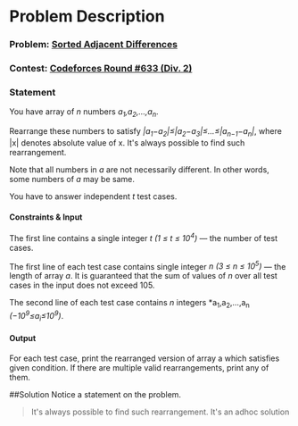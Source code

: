 # Problem Description

### Problem: [Sorted Adjacent Differences](http://codeforces.com/contest/1339/problem/B)
### Contest: [Codeforces Round #633 (Div. 2)](http://codeforces.com/contest/1339/)
### Statement
You have array of *n* numbers *a<sub>1</sub>,a<sub>2</sub>,…,a<sub>n</sub>*.

Rearrange these numbers to satisfy *|a<sub>1</sub>−a<sub>2</sub>|≤|a<sub>2</sub>−a<sub>3</sub>|≤…≤|a<sub>n−1</sub>−a<sub>n</sub>|*, where |x| denotes absolute value of x. It's always possible to find such rearrangement.

Note that all numbers in *a* are not necessarily different. In other words, some numbers of *a* may be same.

You have to answer independent *t* test cases.
#### Constraints & Input
The first line contains a single integer *t (1 ≤ t ≤ 10<sup>4</sup>)* — the number of test cases.

The first line of each test case contains single integer *n (3 ≤ n ≤ 10<sup>5</sup>)* — the length of array *a*. It is guaranteed that the sum of values of *n* over all test cases in the input does not exceed 105.

The second line of each test case contains *n* integers *a<sub>1</sub>,a<sub>2</sub>,…,a<sub>n</sub> *(−10<sup>9</sup>≤a<sub>i</sub>≤10<sup>9</sup>)*.

#### Output
For each test case, print the rearranged version of array a which satisfies given condition. If there are multiple valid rearrangements, print any of them.

##Solution
Notice a statement on the problem.
>It's always possible to find such rearrangement.
It's an adhoc solution
